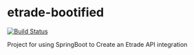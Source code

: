 # etrade-bootified

[![Build Status](https://travis-ci.org/Commons-Finance/etrade-bootified.svg)](https://travis-ci.org/Commons-Finance/etrade-bootified)

Project for using SpringBoot to Create an Etrade API integration
